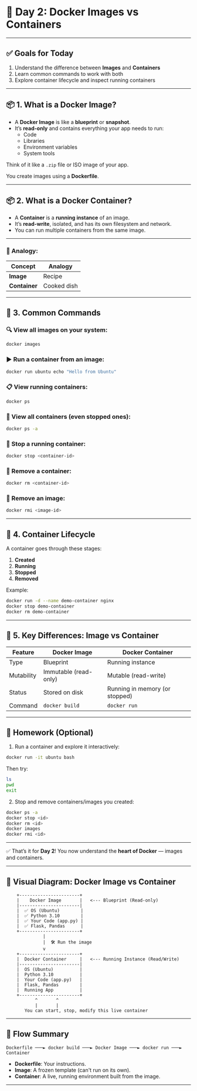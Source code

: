 # 🐳 Day 2: Docker Images vs Containers

---

## ✅ Goals for Today
1. Understand the difference between **Images** and **Containers**
2. Learn common commands to work with both
3. Explore container lifecycle and inspect running containers

---

## 📦 1. What is a Docker Image?

- A **Docker Image** is like a **blueprint** or **snapshot**.
- It’s **read-only** and contains everything your app needs to run:
  - Code
  - Libraries
  - Environment variables
  - System tools

Think of it like a `.zip` file or ISO image of your app.

You create images using a **Dockerfile**.

---

## 📦 2. What is a Docker Container?

- A **Container** is a **running instance** of an image.
- It’s **read-write**, isolated, and has its own filesystem and network.
- You can run multiple containers from the same image.

---

### 🧠 Analogy:

| Concept       | Analogy             |
|---------------|---------------------|
| **Image**     | Recipe              |
| **Container** | Cooked dish         |

---

## 🔧 3. Common Commands

### 🔍 View all images on your system:
```bash
docker images
```

### ▶️ Run a container from an image:
```bash
docker run ubuntu echo "Hello from Ubuntu"
```

### 📋 View running containers:
```bash
docker ps
```

### 📜 View all containers (even stopped ones):
```bash
docker ps -a
```

### 🛑 Stop a running container:
```bash
docker stop <container-id>
```

### 🧽 Remove a container:
```bash
docker rm <container-id>
```

### 🧼 Remove an image:
```bash
docker rmi <image-id>
```

---

## 🔎 4. Container Lifecycle

A container goes through these stages:

1. **Created**
2. **Running**
3. **Stopped**
4. **Removed**

Example:
```bash
docker run -d --name demo-container nginx
docker stop demo-container
docker rm demo-container
```

---

## 🧠 5. Key Differences: Image vs Container

| Feature         | Docker Image           | Docker Container           |
|-----------------|------------------------|----------------------------|
| Type            | Blueprint              | Running instance           |
| Mutability      | Immutable (read-only)  | Mutable (read-write)       |
| Status          | Stored on disk         | Running in memory (or stopped) |
| Command         | `docker build`         | `docker run`               |

---

## 📝 Homework (Optional)

1. Run a container and explore it interactively:
```bash
docker run -it ubuntu bash
```
Then try:
```bash
ls
pwd
exit
```

2. Stop and remove containers/images you created:
```bash
docker ps -a
docker stop <id>
docker rm <id>
docker images
docker rmi <id>
```

---

✅ That’s it for **Day 2**! You now understand the **heart of Docker** — images and containers.


---

## 🧱 Visual Diagram: Docker Image vs Container

```
    +-----------------------+
    |    Docker Image       |   <--- Blueprint (Read-only)
    |-----------------------|
    |  ✅ OS (Ubuntu)        |
    |  ✅ Python 3.10        |
    |  ✅ Your Code (app.py) |
    |  ✅ Flask, Pandas      |
    +-----------------------+
              |
              |  🛠 Run the image
              v
    +-----------------------+
    |  Docker Container     |   <--- Running Instance (Read/Write)
    |-----------------------|
    |  OS (Ubuntu)          |
    |  Python 3.10          |
    |  Your Code (app.py)   |
    |  Flask, Pandas        |
    |  Running App          |
    +-----------------------+
           ^       ^
           |       |
       You can start, stop, modify this live container
```

---

## 🔄 Flow Summary

```
Dockerfile ───► docker build ───► Docker Image ───► docker run ───► Container
```

- **Dockerfile**: Your instructions.
- **Image**: A frozen template (can't run on its own).
- **Container**: A live, running environment built from the image.

---
